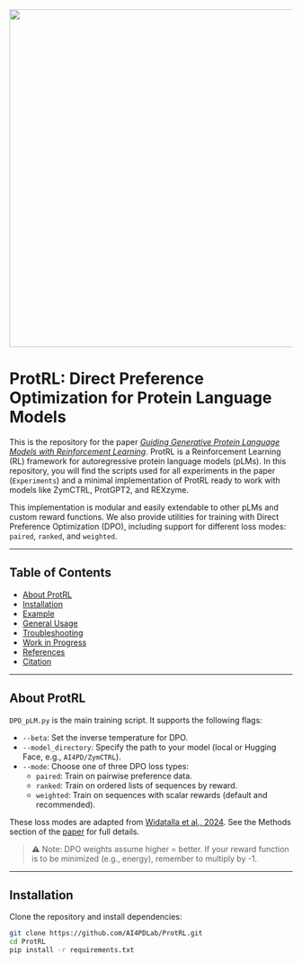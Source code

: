 <img src="https://github.com/user-attachments/assets/6857cfe5-8b43-4a7c-aeea-e1e55eb04c73" width="600"/>

# ProtRL: Direct Preference Optimization for Protein Language Models

This is the repository for the paper [*Guiding Generative Protein Language Models with Reinforcement Learning*](https://arxiv.org/abs/2412.12979). ProtRL is a Reinforcement Learning (RL) framework for autoregressive protein language models (pLMs). In this repository, you will find the scripts used for all experiments in the paper (`Experiments`) and a minimal implementation of ProtRL ready to work with models like ZymCTRL, ProtGPT2, and REXzyme.

This implementation is modular and easily extendable to other pLMs and custom reward functions. We also provide utilities for training with Direct Preference Optimization (DPO), including support for different loss modes: `paired`, `ranked`, and `weighted`.

---

## Table of Contents
- [About ProtRL](#about-protrl)
- [Installation](#installation)
- [Example](#example)
- [General Usage](#general-usage)
- [Troubleshooting](#troubleshooting)
- [Work in Progress](#work-in-progress)
- [References](#references)
- [Citation](#citation)

---

## About ProtRL

`DPO_pLM.py` is the main training script. It supports the following flags:

- `--beta`: Set the inverse temperature for DPO.
- `--model_directory`: Specify the path to your model (local or Hugging Face, e.g., `AI4PD/ZymCTRL`).
- `--mode`: Choose one of three DPO loss types:
  - `paired`: Train on pairwise preference data.
  - `ranked`: Train on ordered lists of sequences by reward.
  - `weighted`: Train on sequences with scalar rewards (default and recommended).

These loss modes are adapted from [Widatalla et al., 2024](https://www.biorxiv.org/content/10.1101/2024.05.20.595026v1). See the Methods section of the [paper](https://arxiv.org/abs/2412.12979) for full details.

> ⚠️ Note: DPO weights assume higher = better. If your reward function is to be minimized (e.g., energy), remember to multiply by -1.

---

## Installation

Clone the repository and install dependencies:

```bash
git clone https://github.com/AI4PDLab/ProtRL.git
cd ProtRL
pip install -r requirements.txt
